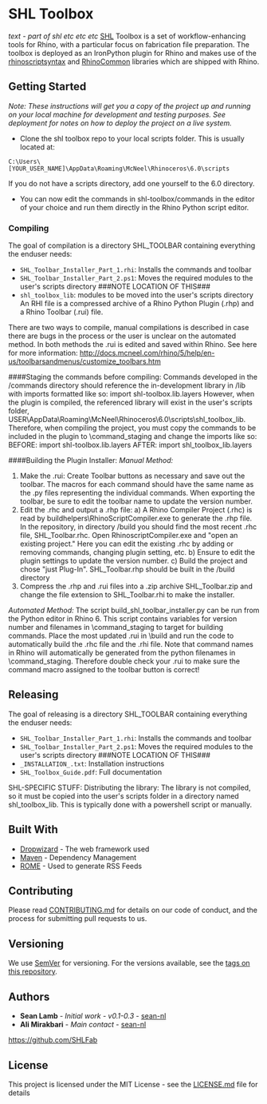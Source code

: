 # SHL Toolbox

_text - part of shl etc etc etc_
[SHL](https://www.shl.dk/) Toolbox is a set of workflow-enhancing tools for Rhino, with a particular focus on fabrication file preparation. The toolbox is deployed as an IronPython plugin for Rhino and makes use of the [rhinoscriptsyntax](https://developer.rhino3d.com/api/RhinoScriptSyntax/) and [RhinoCommon](https://developer.rhino3d.com/guides/rhinocommon/) libraries which are shipped with Rhino.


## Getting Started

_Note: These instructions will get you a copy of the project up and running on your local machine for development and testing purposes. See deployment for notes on how to deploy the project on a live system._

- Clone the shl toolbox repo to your local scripts folder. This is usually located at:
```
C:\Users\[YOUR_USER_NAME]\AppData\Roaming\McNeel\Rhinoceros\6.0\scripts
```
If you do not have a scripts directory, add one yourself to the 6.0 directory.

- You can now edit the commands in shl-toolbox/commands in the editor of your choice and run them directly in the Rhino Python script editor.


### Compiling

The goal of compilation is a directory SHL_TOOLBAR containing everything the enduser needs:
- ```SHL_Toolbar_Installer_Part_1.rhi```: Installs the commands and toolbar
- ```SHL_Toolbar_Installer_Part_2.ps1```: Moves the required modules to the user's scripts directory ###NOTE LOCATION OF THIS###
- ```shl_toolbox_lib```: modules to be moved into the user's scripts directory
An RHI file is a compressed archive of a Rhino Python Plugin (.rhp) and a Rhino Toolbar (.rui) file. 

There are two ways to compile, manual compilations is described in case there are bugs in the process or the user is unclear on the automated method. In both methods the .rui is edited and saved within Rhino. See here for more information: http://docs.mcneel.com/rhino/5/help/en-us/toolbarsandmenus/customize_toolbars.htm

####Staging the commands before compiling:
Commands developed in the /commands directory should reference the in-development library in /lib with imports formatted like so:
import shl-toolbox.lib.layers
However, when the plugin is compiled, the referenced library will exist in the user's scripts folder, USER\AppData\Roaming\McNeel\Rhinoceros\6.0\scripts\shl_toolbox_lib. Therefore, when compiling the project, you must copy the commands to be included in the plugin to \command_staging and change the imports like so:
BEFORE: import shl-toolbox.lib.layers
AFTER: import shl_toolbox_lib.layers

####Building the Plugin Installer:
_Manual Method:_
1. Make the .rui: Create Toolbar buttons as necessary and save out the toolbar. The macros for each command should have the same name as the .py files representing the individual commands. When exporting the toolbar, be sure to edit the toolbar name to update the version number.
2. Edit the .rhc and output a .rhp file:
a) A Rhino Compiler Project (.rhc) is read by buildhelpers\RhinoScriptCompiler.exe to generate the .rhp file. In the repository, in directory /build you should find the most recent .rhc file, SHL_Toolbar.rhc. Open RhinoscriptCompiler.exe and "open an existing project." Here you can edit the existing .rhc by adding or removing commands, changing plugin setting, etc.
b) Ensure to edit the plugin settings to update the version number.
c) Build the project and chose "just Plug-In". SHL_Toolbar.rhp should be built in the /build directory
3. Compress the .rhp and .rui files into a .zip archive SHL_Toolbar.zip and change the file extension to SHL_Toolbar.rhi to make the installer.

_Automated Method:_
The script build_shl_toolbar_installer.py can be run from the Python editor in Rhino 6. This script contains variables for version number and filenames in \command_staging to target for building commands. Place the most updated .rui in \build and run the code to automatically build the .rhc file and the .rhi file.  Note that command names in Rhino will automatically be generated from the python filenames in \command_staging. Therefore double check your .rui to make sure the command macro assigned to the toolbar button is correct!



## Releasing

The goal of releasing is a directory SHL_TOOLBAR containing everything the enduser needs:
- ```SHL_Toolbar_Installer_Part_1.rhi```: Installs the commands and toolbar
- ```SHL_Toolbar_Installer_Part_2.ps1```: Moves the required modules to the user's scripts directory ###NOTE LOCATION OF THIS###
- ```_INSTALLATION_.txt```: Installation instructions
- ```SHL_Toolbox_Guide.pdf```: Full documentation

SHL-SPECIFIC STUFF:
Distributing the library:
The library is not compiled, so it must be copied into the user's scripts folder in a directory named shl_toolbox_lib. This is typically done with a powershell script or manually.

## Built With

* [Dropwizard](http://www.dropwizard.io/1.0.2/docs/) - The web framework used
* [Maven](https://maven.apache.org/) - Dependency Management
* [ROME](https://rometools.github.io/rome/) - Used to generate RSS Feeds

## Contributing

Please read [CONTRIBUTING.md](https://gist.github.com/PurpleBooth/b24679402957c63ec426) for details on our code of conduct, and the process for submitting pull requests to us.

## Versioning

We use [SemVer](http://semver.org/) for versioning. For the versions available, see the [tags on this repository](https://github.com/your/project/tags). 

## Authors

* **Sean Lamb** - *Initial work - v0.1-0.3* - [sean-nl](https://github.com/sean-nl)
* **Ali Mirakbari** - *Main contact* - [sean-nl](https://github.com/sean-nl)

https://github.com/SHLFab

## License

This project is licensed under the MIT License - see the [LICENSE.md](LICENSE.md) file for details


